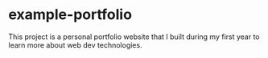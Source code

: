 # example-portfolio
This project is a personal portfolio website that I built during my first year to learn more about web dev technologies.

